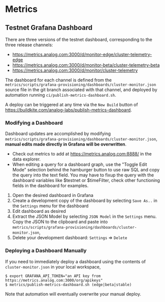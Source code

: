 # Metrics

## Testnet Grafana Dashboard

There are three versions of the testnet dashboard, corresponding to the three
release channels:
* https://metrics.analog.com:3000/d/monitor-edge/cluster-telemetry-edge
* https://metrics.analog.com:3000/d/monitor-beta/cluster-telemetry-beta
* https://metrics.analog.com:3000/d/monitor/cluster-telemetry

The dashboard for each channel is defined from the
`metrics/scripts/grafana-provisioning/dashboards/cluster-monitor.json` source
file in the git branch associated with that channel, and deployed by automation
running `ci/publish-metrics-dashboard.sh`.

A deploy can be triggered at any time via the `New Build` button of
https://buildkite.com/analog-labs/publish-metrics-dashboard.

### Modifying a Dashboard

Dashboard updates are accomplished by modifying
`metrics/scripts/grafana-provisioning/dashboards/cluster-monitor.json`,
**manual edits made directly in Grafana will be overwritten**.

* Check out metrics to add at https://metrics.analog.com:8888/ in the data explorer.
* When editing a query for a dashboard graph, use the "Toggle Edit Mode" selection
  behind the hamburger button to use raw SQL and copy the query into the text field.
  You may have to fixup the query with the dashboard variables like $testnet or $timeFilter,
  check other functioning fields in the dashboard for examples.

1. Open the desired dashboard in Grafana
2. Create a development copy of the dashboard by selecting `Save As..` in the
   `Settings` menu for the dashboard
3. Edit dashboard as desired
4. Extract the JSON Model by selecting `JSON Model` in the `Settings` menu.  Copy the JSON to the clipboard
    and paste into `metrics/scripts/grafana-provisioning/dashboards/cluster-monitor.json`,
5. Delete your development dashboard: `Settings` => `Delete`

### Deploying a Dashboard Manually

If you need to immediately deploy a dashboard using the contents of
`cluster-monitor.json` in your local workspace,
```
$ export GRAFANA_API_TOKEN="an API key from https://metrics.analog.com:3000/org/apikeys"
$ metrics/publish-metrics-dashboard.sh (edge|beta|stable)
```
Note that automation will eventually overwrite your manual deploy.
